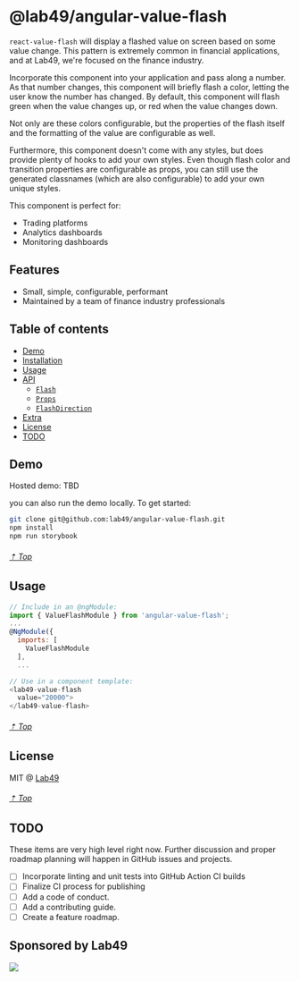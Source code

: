 # @lab49/angular-value-flash

`react-value-flash` will display a flashed value on screen based on some value change. This pattern is extremely common in financial applications, and at Lab49, we're focused on the finance industry.

Incorporate this component into your application and pass along a number. As that number changes, this component will briefly flash a color, letting the user know the number has changed. By default, this component will flash green when the value changes up, or red when the value changes down.

Not only are these colors configurable, but the properties of the flash itself and the formatting of the value are configurable as well.

Furthermore, this component doesn't come with any styles, but does provide plenty of hooks to add your own styles. Even though flash color and transition properties are configurable as props, you can still use the generated classnames (which are also configurable) to add your own unique styles.

This component is perfect for:

- Trading platforms
- Analytics dashboards
- Monitoring dashboards

## Features

- Small, simple, configurable, performant
- Maintained by a team of finance industry professionals


## Table of contents

- [Demo](#demo)
- [Installation](#installation)
- [Usage](#usage)
- [API](#api)
	- [`Flash`](#Flash)
  - [`Props`](#Props)
  - [`FlashDirection`](#FlashDirection)
- [Extra](#extra)
- [License](#License)
- [TODO](#TODO)

## Demo

Hosted demo: TBD

you can also run the demo locally.  To get started:

```sh
git clone git@github.com:lab49/angular-value-flash.git
npm install
npm run storybook
```

###### [⇡ Top](#table-of-contents)

## Usage

```js
// Include in an @ngModule:
import { ValueFlashModule } from 'angular-value-flash';
...
@NgModule({
  imports: [
    ValueFlashModule
  ],
  ...

// Use in a component template:
<lab49-value-flash
  value="20000">
</lab49-value-flash>
```

###### [⇡ Top](#table-of-contents)

## License

MIT @ [Lab49](https://lab49.com)

###### [⇡ Top](#table-of-contents)

## TODO

These items are very high level right now. Further discussion and proper roadmap planning will happen in GitHub issues and projects.

- [ ] Incorporate linting and unit tests into GitHub Action CI builds
- [ ] Finalize CI process for publishing
- [ ] Add a code of conduct.
- [ ] Add a contributing guide.
- [ ] Create a feature roadmap.

## Sponsored by Lab49

<a href="https://lab49.com">
  <img src="https://www.lab49.com/wp-content/uploads/2020/06/logo.svg" />
</a>
